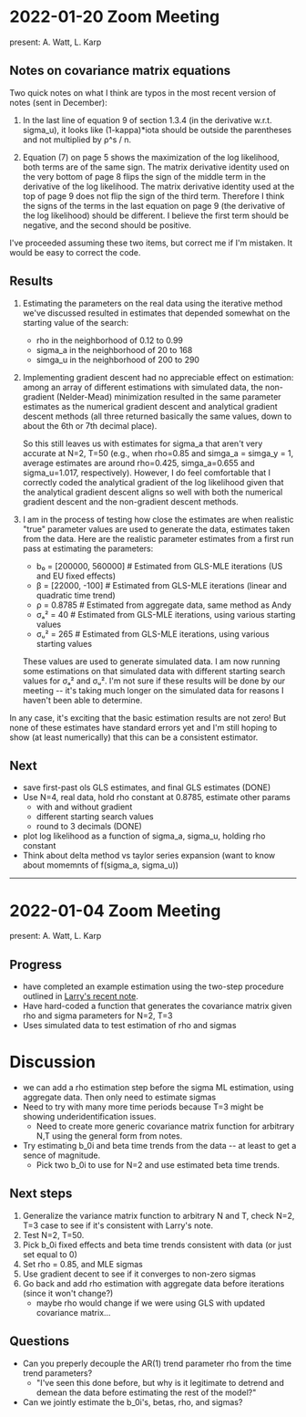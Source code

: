 # 2022-01-20 Zoom Meeting
present: A. Watt, L. Karp

## Notes on covariance matrix equations
Two quick notes on what I think are typos in the most recent version of notes (sent in December):
1. In the last line of equation 9 of section 1.3.4 (in the derivative w.r.t. sigma_u), it looks like (1-kappa)*iota should be outside the parentheses and not multiplied by ρ^s / n. 

2. Equation (7) on page 5 shows the maximization of the log likelihood, both terms are of the same sign. The matrix derivative identity used on the very bottom of page 8 flips the sign of the middle term in the derivative of the log likelihood. The matrix derivative identity used at the top of page 9 does not flip the sign of the third term. Therefore I think the signs of the terms in the last equation on page 9 (the derivative of the log likelihood) should be different. I believe the first term should be negative, and the second should be positive.

I've proceeded assuming these two items, but correct me if I'm mistaken. It would be easy to correct the code.

## Results
1. Estimating the parameters on the real data using the iterative method we've discussed resulted in estimates that depended somewhat on the starting value of the search:
    - rho in the neighborhood of 0.12 to 0.99
    - sigma_a in the neighborhood of 20 to 168
    - simga_u in the neighborhood of 200 to 290

2. Implementing gradient descent had no appreciable effect on estimation: among an array of different estimations with simulated data, the non-gradient (Nelder-Mead) minimization resulted in the same parameter estimates as the numerical gradient descent and analytical gradient descent methods (all three returned basically the same values, down to about the 6th or 7th decimal place). 

    So this still leaves us with estimates for sigma_a that aren't very accurate at N=2, T=50 (e.g., when rho=0.85 and simga_a = simga_y = 1, average estimates are around rho=0.425, simga_a=0.655 and sigma_u=1.017, respectively). However, I do feel comfortable that I correctly coded the analytical gradient of the log likelihood given that the analytical gradient descent aligns so well with both the numerical gradient descent and the non-gradient descent methods.

3. I am in the process of testing how close the estimates are when realistic "true" parameter values are used to generate the data, estimates taken from the data. Here are the realistic parameter estimates from a first run pass at estimating the parameters:
    - b₀ = [200000, 560000]  # Estimated from GLS-MLE iterations (US and EU fixed effects)
    - β  = [22000, -100]     # Estimated from GLS-MLE iterations (linear and quadratic time trend)
    - ρ  = 0.8785            # Estimated from aggregate data, same method as Andy
    - σₐ² = 40               # Estimated from GLS-MLE iterations, using various starting values
    - σᵤ² = 265              # Estimated from GLS-MLE iterations, using various starting values

    These values are used to generate simulated data. I am now running some estimations on that simulated data with different starting search values for σₐ² and σᵤ². I'm not sure if these results will be done by our meeting -- it's taking much longer on the simulated data for reasons I haven't been able to determine. 


In any case, it's exciting that the basic estimation results are not zero! But none of these estimates have standard errors yet and I'm still hoping to show (at least numerically) that this can be a consistent estimator.

## Next
- save first-past ols GLS estimates, and final GLS estimates (DONE)
- Use N=4, real data, hold rho constant at 0.8785, estimate other params
    - with and without gradient 
    - different starting search values
    - round to 3 decimals (DONE)
- plot log likelihood as a function of sigma_a, sigma_u, holding rho constant
- Think about delta method vs taylor series expansion (want to know about momemnts of f(sigma_a, sigma_u))





___
# 2022-01-04 Zoom Meeting
present: A. Watt, L. Karp

## Progress
- have completed an example estimation using the two-step procedure outlined in [Larry's recent note](https://github.com/acwatt/karp_ranking_policies/blob/main/docs/larry/2021-12_new_writeup_after_statistics_consulting.pdf).
- Have hard-coded a function that generates the covariance matrix given rho and sigma parameters for N=2, T=3
- Uses simulated data to test estimation of rho and sigmas

# Discussion
- we can add a rho estimation step before the sigma ML estimation, using aggregate data. Then only need to estimate sigmas
- Need to try with many more time periods because T=3 might be showing underidentification issues.
    - Need to create more generic covariance matrix function for arbitrary N,T using the general form from notes.
- Try estimating b_0i and beta time trends from the data -- at least to get a sence of magnitude.
    - Pick two b_0i to use for N=2 and use estimated beta time trends.


## Next steps
1. Generalize the variance matrix function to arbitrary N and T, check N=2, T=3 case to see if it's consistent with Larry's note.
2. Test N=2, T=50.
3. Pick b_0i fixed effects and beta time trends consistent with data (or just set equal to 0)
4. Set rho = 0.85, and MLE sigmas
5. Use gradient decent to see if it converges to non-zero sigmas
6. Go back and add rho estimation with aggregate data before iterations (since it won't change?)
    - maybe rho would change if we were using GLS with updated covariance matrix...


## Questions
- Can you preperly decouple the AR(1) trend parameter rho from the time trend parameters?
    - "I've seen this done before, but why is it legitimate to detrend and demean the data before estimating the rest of the model?"
- Can we jointly estimate the b_0i's, betas, rho, and sigmas?
